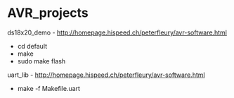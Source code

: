 # AVR_projects  
  
ds18x20_demo - http://homepage.hispeed.ch/peterfleury/avr-software.html  
- cd default
- make
- sudo make flash
  
uart_lib - http://homepage.hispeed.ch/peterfleury/avr-software.html  
- make -f Makefile.uart

